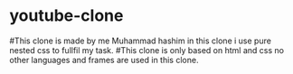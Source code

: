 # youtube-clone
#This clone is made by me Muhammad hashim in this clone i use pure nested css to fullfil my task.
#This clone is only based on html and css no other languages and frames are used in this clone.
